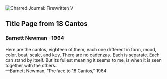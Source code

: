 <div class="artwork-of-the-day">
  <div class="container">
    <div class="img-wrapper">
      <img
        src="https://uploads6.wikiart.org/images/barnett-newman/title-page-from-18-cantos-1964.jpg"
        alt="Charred Journal: Firewritten V" />
    </div>
    <div class="artwork-detail">
      <div class="artwork-origin"> 
        <h2 class="artwork-name">Title Page from 18 Cantos</h2>
        <h3 class="artist">
          Barnett Newman
                    ·  1964
        </h3>
      </div>
      <p class="description">
        <span class="artwork-description-text ng-binding" ng-bind-html="viewModel.ArtworkOfTheDay.Description | unsafe">Here are the cantos, eighteen of them, each one different in form, mood, color, beat, scale, and key. There are no cadenzas. Each is separate. Each can stand by itself. But its fullest meaning it seems to me, is when it is seen together with the others.
<br>—Barnett Newman, "Preface to 18 Cantos," 1964</span>
                        <div class="text-shadow-container ng-hide" ng-show="showShadow"></div>
      </p>
    </div>
  </div>

</div>
